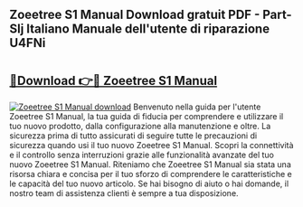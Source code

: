 ## Zoeetree S1 Manual Download gratuit PDF - Part-Slj Italiano Manuale dell'utente di riparazione U4FNi

# <h2><a href="http://dfesc8p.blite.top/?on=Zoeetree+S1+Manual">🔗Download 👉🔴 Zoeetree S1 Manual</a></h2>

[![Zoeetree S1 Manual download](https://i.imgur.com/lujVjoI.png)](http://dfesc8p.blite.top/?on=Zoeetree+S1+Manual)
Benvenuto nella guida per l'utente Zoeetree S1 Manual, la tua guida di fiducia per comprendere e utilizzare il tuo nuovo prodotto, dalla configurazione alla manutenzione e oltre. La sicurezza prima di tutto assicurati di seguire tutte le precauzioni di sicurezza quando usi il tuo nuovo Zoeetree S1 Manual. Scopri la connettività e il controllo senza interruzioni grazie alle funzionalità avanzate del tuo nuovo Zoeetree S1 Manual. Riteniamo che Zoeetree S1 Manual sia stata una risorsa chiara e concisa per il tuo sforzo di comprendere le caratteristiche e le capacità del tuo nuovo articolo. Se hai bisogno di aiuto o hai domande, il nostro team di assistenza clienti è sempre a tua disposizione.
